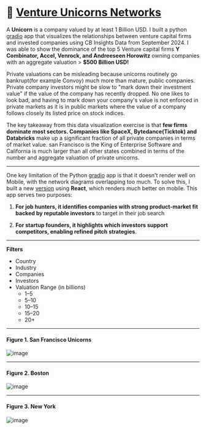 # :unicorn: [Venture Unicorns Networks](https://jsuwyvjtb69oziys.vercel.app) 

A **Unicorn** is a company valued by at least 1 Billion USD. I built a python [gradio](https://leoncensh-networkx-saas.hf.space) app that visualizes the relationships between venture capital firms and invested companies using CB Insights Data from September 2024. I was able to show the dominance of the top 5 Venture capital firms **Y Combinator, Accel, Venrock, and Andreeseen Horowitz** owning companies with an aggregate valuation > **$500 Billion USD!**  

Private valuations can be misleading because unicorns routinely go bankrupt(for example Convoy) much more than mature, public companies. Private company investors might be slow to "mark down their investment value" if the value of the company has recently dropped. No one likes to look bad, and having to mark down your company's value is not enforced in private markets as it is in public markets where the value of a company follows closely its listed price on stock indices. 

The key takeaway from this data visualization exercise is that **few firms dominate most sectors. Companies like SpaceX, Bytedance(Ticktok) and Databricks** make up a significant fraction of all private companies in terms of market value. san Francisco is the King of Enterprise Software and California is much larger than all other states combined in terms of the number and aggregate valuation of private unicorns. 

----------------------------

One key limitation of the Python [gradio](https://leoncensh-networkx-saas.hf.space) app is that it doesn't render well on Mobile, with the network diagrams overlapping too much. To solve this, I built a new [version](jsuwyvjtb69oziys.vercel.app) using **React**, which renders much better on mobile. This app serves two purposes:

1. **For job hunters, it identifies companies with strong product-market fit backed by reputable investors** to target in their job search
   
2. **For startup founders, it highlights which investors support competitors, enabling refined pitch strategies**. 

----------------------------

**Filters**
 * Country
 * Industry
 * Companies
 * Investors
 * Valuation Range (in billions)
     * 1–5
     * 5–10
     * 10–15
     * 15–20
     * 20+

----------------------------
#### Figure 1. San Francisco Unicorns

![image](https://github.com/user-attachments/assets/21526cce-37e8-4e2f-8434-4cffd1835961)

-------------------------------------

#### Figure 2. Boston 

![image](https://github.com/user-attachments/assets/4afa6ddd-e0e7-4b7d-98bd-72aa02cea315)

-------------------------------------

#### Figure 3. New York

![image](https://github.com/user-attachments/assets/121f212e-4e79-4e15-9ffb-816a3efb7878)







